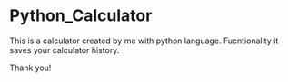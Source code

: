 # Python_Calculator #

This is a calculator created by me with python language. 
Fucntionality it saves your calculator history.

Thank you!
